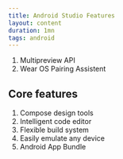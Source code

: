 ```yaml
---
title: Android Studio Features
layout: content
duration: 1mn
tags: android
--- 
```


1. Multipreview API
2. Wear OS Pairing Assistent

## Core features

1. Compose design tools
2. Intelligent code editor
3. Flexible build system
4. Easily emulate any device
5. Android App Bundle